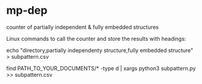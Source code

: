 # mp-dep
counter of partially independent &amp; fully embedded structures

Linux commands to call the counter and store the results with headings:

echo "directory,partially independenty structure,fully embedded structure" > subpattern.csv

find PATH_TO_YOUR_DOCUMENTS/* -type d | xargs python3 subpattern.py >> subpattern.csv 
